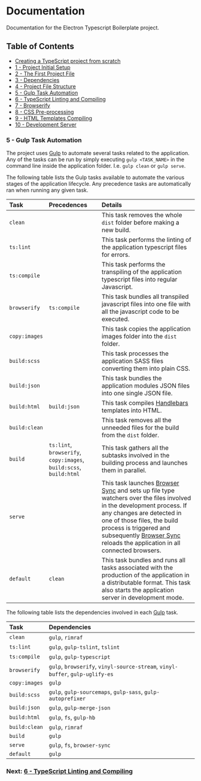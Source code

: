 # Documentation

Documentation for the Electron Typescript Boilerplate project.


## Table of Contents

*  [Creating a TypeScript project from scratch](index.md#creating-project)
*  [1 - Project Initial Setup](index.md#initial-setup)
*  [2 - The First Project File](index.md#first-file)
*  [3 - Dependencies](chapter2.html#dependencies)
*  [4 - Project File Structure](chapter3.html#file-structure)
*  [5 - Gulp Task Automation](#task-automation)
*  [6 - TypeScript Linting and Compiling](chapter5.html#typescript)
*  [7 - Browserify](chapter6.html#browserify)
*  [8 - CSS Pre-processing](chapter7.html#sass)
*  [9 - HTML Templates Compiling](chapter8.html#handlebars)
*  [10 - Development Server](chapter9.html#browser-sync)


### 5 - Gulp Task Automation <a name="task-automation">

The project uses [Gulp](https://gulpjs.com/) to automate several tasks related to the application. Any of the tasks can be run by simply 
executing `gulp <TASK_NAME>` in the command line inside the application folder. I.e. `gulp clean` or `gulp serve`.

The following table lists the Gulp tasks available to automate the various stages of the application lifecycle. Any precedence tasks are 
automatically ran when running any given task.

| Task | Precedences | Details |
|:---|:---|:---|
| `clean`       |              | This task removes the whole `dist` folder before making a new build. |
| `ts:lint`     |              | This task performs the linting of the application typescript files for errors. |
| `ts:compile`  |              | This task performs the transpiling of the application typescript files into regular Javascript. |
| `browserify`  | `ts:compile` | This task bundles all transpiled javascript files into one file with all the javascript code to be executed. |
| `copy:images` |              | This task copies the application images folder into the `dist` folder. |
| `build:scss`  |              | This task processes the application SASS files converting them into plain CSS. |
| `build:json`  |              | This task bundles the application modules JSON files into one single JSON file. |
| `build:html`  | `build:json` | This task compiles [Handlebars](https://handlebarsjs.com/) templates into HTML. |
| `build:clean` |              | This task removes all the unneeded files for the build from the `dist` folder. |
| `build`       | `ts:lint`, `browserify`, `copy:images`, `build:scss`, `build:html` | This task gathers all the subtasks involved in the building process and launches them in parallel. |
| `serve`       |              | This task launches [Browser Sync](https://browsersync.io/) and sets up file type watchers over the files involved in the development process. If any changes are detected in one of those files, the build process is triggered and subsequently [Browser Sync](https://browsersync.io/) reloads the application in all connected browsers. |
| `default`     | `clean`      | This task bundles and runs all tasks associated with the production of the application in a distributable format. This task also starts the application server in development mode. |


The following table lists the dependencies involved in each [Gulp](https://gulpjs.com/) task.

| Task | Dependencies |
|:---|:---|
| `clean`       | `gulp`, `rimraf` |
| `ts:lint`     | `gulp`, `gulp-tslint`, `tslint` |
| `ts:compile`  | `gulp`, `gulp-typescript` |
| `browserify`  | `gulp`, `browserify`, `vinyl-source-stream`, `vinyl-buffer`, `gulp-uglify-es` |
| `copy:images` | `gulp` |
| `build:scss`  | `gulp`, `gulp-sourcemaps`, `gulp-sass`, `gulp-autoprefixer` |
| `build:json`  | `gulp`, `gulp-merge-json` |
| `build:html`  | `gulp`, `fs`, `gulp-hb` |
| `build:clean` | `gulp`, `rimraf` |
| `build`       | `gulp` |
| `serve`       | `gulp`, `fs`, `browser-sync` |
| `default`     | `gulp` |


### Next: [6 - TypeScript Linting and Compiling](chapter5.html#typescript)
